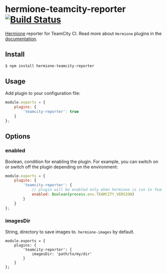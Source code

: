 # hermione-teamcity-reporter [![Build Status](https://travis-ci.org/gemini-testing/hermione-teamcity-reporter.svg?branch=master)](https://travis-ci.org/gemini-testing/hermione-teamcity-reporter)

[Hermione](https://github.com/gemini-testing/hermione) reporter for TeamCity CI.
Read more about `Hermione` plugins in the [documentation](https://github.com/gemini-testing/hermione#plugins).

## Install

```bash
$ npm install hermione-teamcity-reporter
```

## Usage

Add plugin to your configuration file:

```js
module.exports = {
    plugins: {
        'teamcity-reporter': true
    }
};
```

## Options

### enabled

Boolean, condition for enabling the plugin.
For example, you can switch on or switch off the plugin depending on the environment:

```js
module.exports = {
    plugins: {
        'teamcity-reporter': {
            // plugin will be enabled only when hermione is run in TeamCity CI
            enabled: Boolean(process.env.TEAMCITY_VERSION)
        }
    }
};
```

### imagesDir

String, directory to save images to. `hermione-images` by default.

```
module.exports = {
    plugins: {
        'teamcity-reporter': {
            imagesDir: 'path/to/my/dir'
        }
    }
};
```

